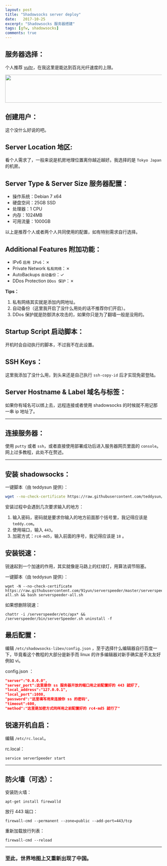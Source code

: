 ```yaml
---
layout: post
title: "Shadowsocks server deploy"
date:   2017-10-25
excerpt: "Shadowsocks 服务器搭建"
tags: [gfw, shadowsocks]
comments: true
---
```


## 服务器选择：

个人推荐 [vultr](https://www.vultr.com/?ref=7243921)，在我这里是能达到百兆光纤速度的上限。

<a href="https://www.vultr.com/?ref=7243921"><img src="https://www.vultr.com/media/banner_1.png" width="728" height="90"></a>

## 创建用户：

这个没什么好说的吧。

## Server Location 地区:

看个人需求了，一般来说是机房地理位置离你越近越好。我选择的是 `Tokyo Japan` 的机房。

## Server Type & Server Size 服务器配置：

- 操作系统：Debian 7 x64
- 硬盘空间：25GB SSD
- 处理器：1 CPU
- 内存：1024MB
- 可用流量：1000GB

以上是推荐个人或者两个人共同使用的配置，如有特别需求自行选择。

## Additional Features 附加功能：

- IPv6 `启用 IPv6`：✗
- Private Network `私有网络`：✗
- AutoBackups `自动备份`：✓
- DDos Protection `DDos 保护`：✗

**Tips：**

1. 私有网络其实就是添加内网地址。
2. 自动备份（这里我开启了没什么用处的话不推荐你们开启）。
3. DDos 保护就是防御洪水攻击的，如果你只是为了翻墙一般是没用的。

## Startup Script 启动脚本：

开机时会自动执行的脚本，不过我不在此设置。

## SSH Keys：

这里我添加了没什么用，到头来还是自己执行 `ssh-copy-id` 后才实现免密登陆。

## Server Hostname & Label 域名与标签：

如果你有域名可以绑上去，远程连接或者使用 shadowsocks 的时候就不用记那一串 ip 地址了。

---

## 连接服务器：

使用 `putty` 或者 `ssh`，或者直接使用部署成功后进入服务器网页里面的 `console`。网上过多教程，此处不在赘述。

---

##  安装 shadowsocks：

一键脚本（由 teddysun 提供）：

```sh
wget --no-check-certificate https://raw.githubusercontent.com/teddysun/shadowsocks_install/master/shadowsocks-libev-debian.sh && chmod +x shadowsocks-libev-debian.sh && ./shadowsocks-libev-debian.sh 2>&1 | tee shadowsocks-libev-debian.log
```

安装过程中会遇到几次要求输入的地方：

1. 输入密码，密码就是要求你输入的地方前面那个括号里，我记得应该是 `teddy.com`。
2. 使用端口，输入 `443`。
3. 加密方式：`rc4-md5`，输入前面的序号，我记得应该是 `18` 。

## 安装锐速：

锐速起到一个加速的作用，其实就像是马路上的红绿灯，用算法调节阻塞。

一键脚本（由 teddysun 提供）：

```shell
wget -N --no-check-certificate https://raw.githubusercontent.com/91yun/serverspeeder/master/serverspeeder-all.sh && bash serverspeeder-all.sh
```

如果想删除锐速：

```shell
chattr -i /serverspeeder/etc/apx* && /serverspeeder/bin/serverSpeeder.sh uninstall -f
```

## 最后配置：

编辑 `/etc/shadowsocks-libev/config.json` ，至于选择什么编辑器自行百度一下，毕竟看这个教程的大部分是新手而 linux 的许多编辑器对新手确实是不太友好例如 vi。

config.json ：

```json
"server":"0.0.0.0",
"server_port":这里是你 ss 服务器开放的端口用之前配置好的 443 就好了,
"local_address":"127.0.0.1",
"local_port":1080,
"password":"这里填写用来连接你 ss 的密码",
"timeout":600,
"method":"这里是加密方式同样用之前配置好的 rc4-md5 就行了"
```
## 锐速开机自启：

编辑 `/etc/rc.local`。

rc.local：

```shell
service serverSpeeder start
```

---

## 防火墙（可选）：

安装防火墙：

```shell
apt-get install firewalld
```

放行 443 端口：

```shell
firewall-cmd --permanent --zone=public --add-port=443/tcp
```

重新加载放行列表：

```shell
firewall-cmd --reload
```

---

### 至此，世界地图上又重新出现了中国。